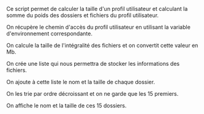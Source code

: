 Ce script permet de calculer la taille d'un profil utilisateur et calculant la somme du poids des dossiers et fichiers du profil utilisateur.

On récupère le chemin d'accès du profil utilisateur en utilisant la variable d'environnement correspondante.

On calcule la taille de l'intégralité des fichiers et on convertit cette valeur en Mb.

On crée une liste qui nous permettra de stocker les informations des fichiers.

On ajoute à cette liste le nom et la taille de chaque dossier.

On les trie par ordre décroissant et on ne garde que les 15 premiers.

On affiche le nom et la taille de ces 15 dossiers.
